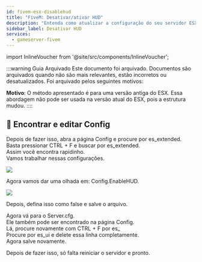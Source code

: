 ```yaml
---
id: fivem-esx-disablehud
title: "FiveM: Desativar/ativar HUD"
description: "Entenda como atualizar a configuração do seu servidor ESX para melhorar o gerenciamento do HUD e o desempenho do servidor → Saiba mais agora"
sidebar_label: Desativar HUD
services:
  - gameserver-fivem
---
```


import InlineVoucher from '@site/src/components/InlineVoucher';



:::warning Guia Arquivado
Este documento foi arquivado. Documentos são arquivados quando não são mais relevantes, estão incorretos ou desatualizados. Foi arquivado pelos seguintes motivos:

**Motivo**: O método apresentado é para uma versão antiga do ESX. Essa abordagem não pode ser usada na versão atual do ESX, pois a estrutura mudou. 
::::



<InlineVoucher />

## 📑 Encontrar e editar Config

Depois de fazer isso, abra a página Config e procure por es_extended.  
Basta pressionar CTRL + F e buscar por es_extended.  
Assim você encontra rapidinho.  
Vamos trabalhar nessas configurações.

![](https://screensaver01.zap-hosting.com/index.php/s/FfjdwPMGYgz2k3k/preview)

Agora vamos dar uma olhada em: Config.EnableHUD.

![](https://screensaver01.zap-hosting.com/index.php/s/F6w582EoXgbPjeC/preview)

Depois, defina isso como false e salve o arquivo.

Agora vá para o Server.cfg.  
Ele também pode ser encontrado na página Config.  
Lá, procure novamente com CTRL + F por es_  
Procure por es_ui e delete essa linha completamente.  
Agora salve novamente.

Depois de fazer isso, só falta reiniciar o servidor e pronto.

<InlineVoucher />